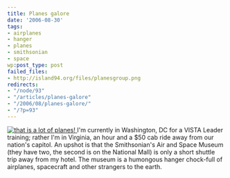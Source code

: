 ```yaml
---
title: Planes galore
date: '2006-08-30'
tags:
- airplanes
- hanger
- planes
- smithsonian
- space
wp:post_type: post
failed_files:
- http://island94.org/files/planesgroup.png
redirects:
- "/node/93"
- "/articles/planes-galore"
- "/2006/08/planes-galore/"
- "/?p=93"
---
```


  [ ![](2006-08-30-Planes-galore/planesgroup.png "that is a lot of planes!") ](http://www.flickr.com/photos/bensheldon/sets/72157594261121949/)
I'm currently in Washington, DC for a VISTA Leader training; rather I'm in Virginia, an hour and a $50 cab ride away from our nation's capitol. An upshot is that the Smithsonian's Air and Space Museum (they have two, the second is on the National Mall) is only a short shuttle trip away from my hotel. The museum is a humongous hanger chock-full of airplanes, spacecraft and other strangers to the earth.
